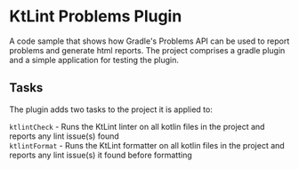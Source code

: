 # KtLint Problems Plugin
A code sample that shows how Gradle's Problems API can be used to report problems and generate html reports. The project comprises a gradle plugin and a simple application for testing the plugin.

## Tasks
The plugin adds two tasks to the project it is applied to:  

`ktlintCheck` - Runs the KtLint linter on all kotlin files in the project and reports any lint issue(s) found  
`ktlintFormat` - Runs the KtLint formatter on all kotlin files in the project and reports any lint issue(s) it found before formatting
